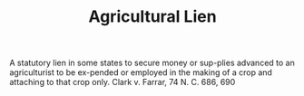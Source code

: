 ---
title: Agricultural Lien
letter: A
permalink: "/definitions/bld-agricultural-lien.html"
body: A statutory lien in some states to secure money or sup-plies advanced to an
  agriculturist to be ex-pended or employed in the making of a crop and attaching
  to that crop only. Clark v. Farrar, 74 N. C. 686, 690
published_at: '2018-07-07'
source: Black's Law Dictionary 2nd Ed (1910)
layout: post
---